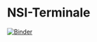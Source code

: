 # NSI-Terminale

[![Binder](https://mybinder.org/badge_logo.svg)](https://mybinder.org/v2/gh/lebonprof/NSI-Terminale/HEAD)
